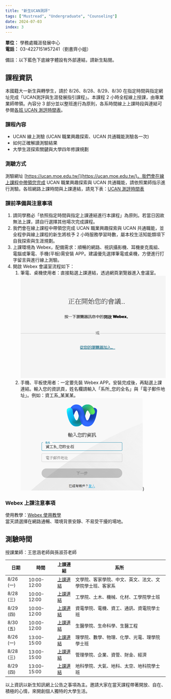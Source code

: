 ```yaml
---
title: "新生UCAN測評"
tags: ["Mustread", "Undergraduate", "Counseling"]
date: 2024-07-03
index: 3
---
```


**單位：** 學務處職涯發展中心  
**電話：** 03-4227151#57241（劉書齊小姐）  

備註：以下藍色下底線字體設有外部連結，請新生點閱。

## 課程資訊

本國籍大一新生與轉學生，請於 8/26、8/28、8/29、8/30 在指定時間與指定網址完成「UCAN測評與生涯發展指引課程」。本課程 2 小時全程線上授課，由專業業師帶領。內容分 3 部分並以整班進行為原則，各系時間線上上課時段與連結可參閱[各班 UCAN 測評時間表](https://docs.google.com/spreadsheets/d/1Oha2---7uBeYyCT1BR6mHKiWCcI-pVHIi1pQ-axBxMo/edit?usp=sharing)。

### 課程內容

- UCAN 線上測驗 (UCAN 職業興趣探索、UCAN 共通職能測驗各一次)
- 如何正確解讀測驗結果
- 大學生涯探索關鍵與大學四年修課規劃

### 測驗方式

測驗網址 [https://ucan.moe.edu.tw/](https://ucan.moe.edu.tw/)。我們會在線上課程中帶領您完成 UCAN 職業興趣探索與 UCAN 共通職能，請依照業師指示進行測驗。各班網路上課時間與上課連結，請見下表：[UCAN 測評時間表](https://docs.google.com/spreadsheets/d/1Oha2---7uBeYyCT1BR6mHKiWCcI-pVHIi1pQ-axBxMo/edit?usp=sharing)

### 課前準備與注意事項

1. 請同學務必「依照指定時間與指定上課連結進行本課程」為原則。若當日因故無法上課，請自行選擇其他場次完成課程。
2. 我們會在線上課程中帶領您完成 UCAN 職業興趣探索與 UCAN 共通職能，並全程參與線上課程的新生將核予 2 小時服務學習時數，屬本校生活知能類項下自我探索與生涯規劃。
3. 上課環境為 Webex，配備需求：順暢的網路、視訊攝影機、耳機麥克風組、電腦或筆電、手機(平板)需安裝 APP。建議優先選擇筆電或桌機，方便進行打字留言與進行線上測驗。
4. 開啟 Webex 會議室流程如下：
   1. 筆電、桌機使用者：直接點選上課連結，透過網頁瀏覽器進入會議室。
![圖一](https://github.com/NCU-FRESH/2024-blog/blob/main/UCAN%E6%B8%AC%E8%A9%95/%E5%9C%961.png?raw=true)
   2. 手機、平板使用者：一定要先裝 Webex APP。安裝完成後，再點選上課連結。輸入您的資訊頁，姓名欄請輸入「系所_您的全名」與「電子郵件地址」。例如：資工系_某某某。
![圖二](https://github.com/NCU-FRESH/2024-blog/blob/main/UCAN%E6%B8%AC%E8%A9%95/%E5%9C%962.png?raw=true))
### Webex 上課注意事項

使用教學：[Webex 使用教學](https://drive.google.com/file/d/16FfDanulHXvu-FInT4kBe0LC1wUQR5qz/view?usp=sharing)  
當天請選擇在網路通暢、環境背景安靜、不易受干擾的場地。

## 測驗時間

授課業師：王思涵老師與孫淑芬老師

| 日期       | 時間       | 上課連結    | 系所        |
| ---------- | ---------- | ------------ | ----------- |
| 8/26 (一)  | 10:00-12:00 | [上課連結](https://ncu-edu.webex.com/ncu-edu/j.php?MTID=mcb4dfa00ab184a1ed6dd286218dad529) | 文學院、客家學院、中文、英文、法文、文學院學士班、客家系 |
| 8/28 (三)  | 10:00-12:00 | [上課連結](https://ncu-edu.webex.com/ncu-edu/j.php?MTID=m9f0c5d817ae06be405094dfc0d6e052d) | 工學院、土木、機械、化材、工學院學士班 |
| 8/29 (四)  | 10:00-12:00 | [上課連結](https://ncu-edu.webex.com/ncu-edu/j.php?MTID=m74ab527e58c7e93303b16455c20809de) | 資電學院、電機、資工、通訊、資電院學士班 |
| 8/30 (五)  | 10:00-12:00 | [上課連結](https://ncu-edu.webex.com/ncu-edu/j.php?MTID=mdd0784c891c266dbf70f6f7b40cf3d05) | 生醫學院、生命科學、生醫工程 |
| 8/26 (一)  | 13:00-15:00 | [上課連結](https://ncu-edu.webex.com/ncu-edu/j.php?MTID=m0b1ea428f2dd683345cf52ade446647d) | 理學院、數學、物理、化學、光電、理學院學士班 |
| 8/28 (三)  | 13:00-15:00 | [上課連結](https://ncu-edu.webex.com/ncu-edu/j.php?MTID=m128106db64f522be7d1eebde13254a1f) | 管理學院、企業、資管、財金、經濟 |
| 8/29 (四)  | 13:00-15:00 | [上課連結](https://ncu-edu.webex.com/ncu-edu/j.php?MTID=m823fda0c4892343e59ff82bc55ed117f) | 地科學院、大氣、地科、太空、地科院學士班 |

以上資訊以新生知訊網上公告之事項為主。邀請大家在當天課程帶著開放、自在、積極的心情，來開創個人獨特的大學生活。
